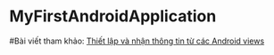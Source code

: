 # MyFirstAndroidApplication
#Bài viết tham khảo: <a href ="https://ngocminhtran.com/2018/09/24/thiet-lap-va-nhan-thong-tin-tu-cac-views/"> Thiết lập và nhận thông tin từ các Android views </a>

